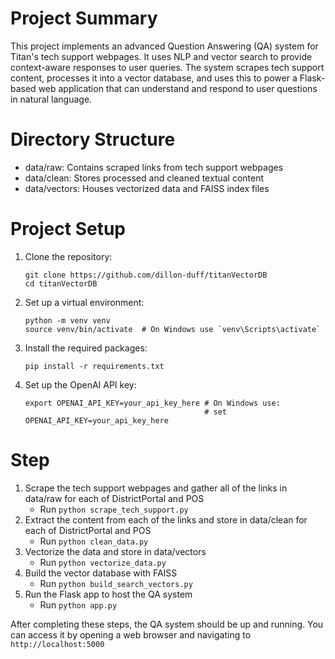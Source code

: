 # Project Summary
This project implements an advanced Question Answering (QA) system for Titan's tech support webpages. It uses NLP and vector search to provide context-aware responses to user queries. The system scrapes tech support content, processes it into a vector database, and uses this to power a Flask-based web application that can understand and respond to user questions in natural language.

# Directory Structure
- data/raw: Contains scraped links from tech support webpages
- data/clean: Stores processed and cleaned textual content
- data/vectors: Houses vectorized data and FAISS index files

# Project Setup
1. Clone the repository:
   ```
   git clone https://github.com/dillon-duff/titanVectorDB
   cd titanVectorDB
   ```

2. Set up a virtual environment:
   ```
   python -m venv venv
   source venv/bin/activate  # On Windows use `venv\Scripts\activate`
   ```

3. Install the required packages:
   ```
   pip install -r requirements.txt
   ```

4. Set up the OpenAI API key:
   ```
   export OPENAI_API_KEY=your_api_key_here # On Windows use:
                                           # set OPENAI_API_KEY=your_api_key_here
   ```

# Step
1. Scrape the tech support webpages and gather all of the links in data/raw for each of DistrictPortal and POS
   - Run `python scrape_tech_support.py`
2. Extract the content from each of the links and store in data/clean for each of DistrictPortal and POS
   - Run `python clean_data.py`
3. Vectorize the data and store in data/vectors
   - Run `python vectorize_data.py`
4. Build the vector database with FAISS
   - Run `python build_search_vectors.py`
5. Run the Flask app to host the QA system
   - Run `python app.py`

After completing these steps, the QA system should be up and running. You can access it by opening a web browser and navigating to `http://localhost:5000`
